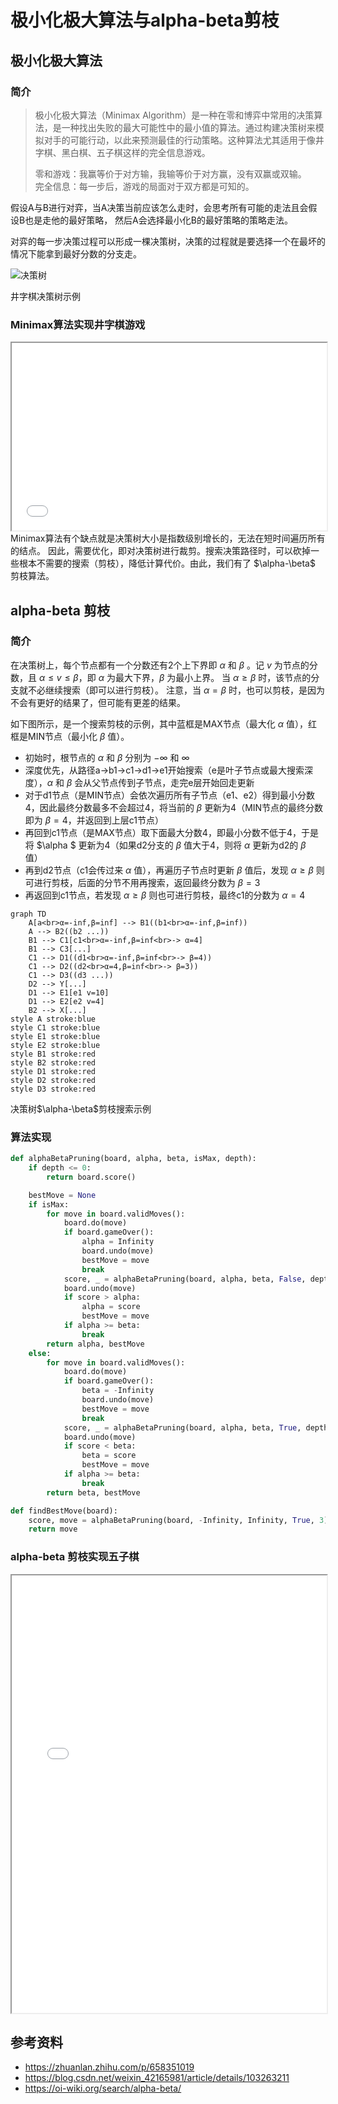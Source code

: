 # 极小化极大算法与alpha-beta剪枝

## 极小化极大算法

### 简介

> 极小化极大算法（Minimax Algorithm）是一种在零和博弈中常用的决策算法，是一种找出失败的最大可能性中的最小值的算法。通过构建决策树来模拟对手的可能行动，以此来预测最佳的行动策略。这种算法尤其适用于像井字棋、黑白棋、五子棋这样的完全信息游戏。
>
> 零和游戏：我赢等价于对方输，我输等价于对方赢，没有双赢或双输。<br>
> 完全信息：每一步后，游戏的局面对于双方都是可知的。

假设A与B进行对弈，当A决策当前应该怎么走时，会思考所有可能的走法且会假设B也是走他的最好策略，
然后A会选择最小化B的最好策略的策略走法。

对弈的每一步决策过程可以形成一棵决策树，决策的过程就是要选择一个在最坏的情况下能拿到最好分数的分支走。

![决策树](assets/tictactoe_tree.png)
<p class="img-caption">井字棋决策树示例</p>


### Minimax算法实现井字棋游戏

<iframe width="100%" height="300px" src="assets/tictactoe.html"></iframe>
Minimax算法有个缺点就是决策树大小是指数级别增长的，无法在短时间遍历所有的结点。
因此，需要优化，即对决策树进行裁剪。搜索决策路径时，可以砍掉一些根本不需要的搜索（剪枝），降低计算代价。由此，我们有了 $\alpha-\beta$ 剪枝算法。

## alpha-beta 剪枝

### 简介

在决策树上，每个节点都有一个分数还有2个上下界即 $\alpha$ 和 $\beta$ 。记 $v$ 为节点的分数，且 $\alpha \leq v \leq \beta$，即 $\alpha$ 为最大下界，$\beta$ 为最小上界。
当 $\alpha \geq \beta$ 时，该节点的分支就不必继续搜索（即可以进行剪枝）。
注意，当 $\alpha = \beta$ 时，也可以剪枝，是因为不会有更好的结果了，但可能有更差的结果。



如下图所示，是一个搜索剪枝的示例，其中蓝框是MAX节点（最大化 $\alpha$ 值），红框是MIN节点（最小化 $\beta$ 值）。

- 初始时，根节点的 $\alpha$ 和 $\beta$ 分别为 $-\infty$ 和 $\infty$
- 深度优先，从路径a->b1->c1->d1->e1开始搜索（e是叶子节点或最大搜索深度），$\alpha$ 和 $\beta$ 会从父节点传到子节点，走完e层开始回走更新
- 对于d1节点（是MIN节点）会依次遍历所有子节点（e1、e2）得到最小分数4，因此最终分数最多不会超过4，将当前的 $\beta$ 更新为4（MIN节点的最终分数即为 $\beta=4$，并返回到上层c1节点）
- 再回到c1节点（是MAX节点）取下面最大分数4，即最小分数不低于4，于是将 $\alpha $ 更新为4（如果d2分支的 $\beta$ 值大于4，则将 $\alpha$ 更新为d2的 $\beta$ 值）
- 再到d2节点（c1会传过来 $\alpha$ 值），再遍历子节点时更新 $\beta$ 值后，发现 $\alpha\ge\beta$ 则可进行剪枝，后面的分节不用再搜索，返回最终分数为 $\beta = 3$
- 再返回到c1节点，若发现 $\alpha \ge\beta$ 则也可进行剪枝，最终c1的分数为 $\alpha=4$ 


```mermaid
graph TD
    A[a<br>α=-inf,β=inf] --> B1((b1<br>α=-inf,β=inf))
    A --> B2((b2 ...))
    B1 --> C1[c1<br>α=-inf,β=inf<br>-> α=4]
    B1 --> C3[...]
    C1 --> D1((d1<br>α=-inf,β=inf<br>-> β=4))
    C1 --> D2((d2<br>α=4,β=inf<br>-> β=3))
    C1 --> D3((d3 ...))
    D2 --> Y[...]
    D1 --> E1[e1 v=10]
    D1 --> E2[e2 v=4]
    B2 --> X[...]
style A stroke:blue
style C1 stroke:blue
style E1 stroke:blue
style E2 stroke:blue
style B1 stroke:red
style B2 stroke:red
style D1 stroke:red
style D2 stroke:red
style D3 stroke:red
```

<p class="img-caption"> 决策树$\alpha-\beta$剪枝搜索示例 </p>


### 算法实现

```python
def alphaBetaPruning(board, alpha, beta, isMax, depth):
    if depth <= 0:
        return board.score()

    bestMove = None
    if isMax:
        for move in board.validMoves():
            board.do(move)
            if board.gameOver():
                alpha = Infinity
                board.undo(move)
                bestMove = move
                break
            score, _ = alphaBetaPruning(board, alpha, beta, False, depth-1)
            board.undo(move)
            if score > alpha:
                alpha = score
                bestMove = move
            if alpha >= beta:
                break
        return alpha, bestMove
    else:
        for move in board.validMoves():
            board.do(move)
            if board.gameOver():
                beta = -Infinity
                board.undo(move)
                bestMove = move
                break
            score, _ = alphaBetaPruning(board, alpha, beta, True, depth)
            board.undo(move)
            if score < beta:
                beta = score
                bestMove = move
            if alpha >= beta:
                break
        return beta, bestMove

def findBestMove(board):
    score, move = alphaBetaPruning(board, -Infinity, Infinity, True, 3)
    return move
```


### alpha-beta 剪枝实现五子棋


<iframe width="100%" height="700px" src="assets/gomoku.html"></iframe>

## 参考资料

- https://zhuanlan.zhihu.com/p/658351019
- https://blog.csdn.net/weixin_42165981/article/details/103263211
- https://oi-wiki.org/search/alpha-beta/